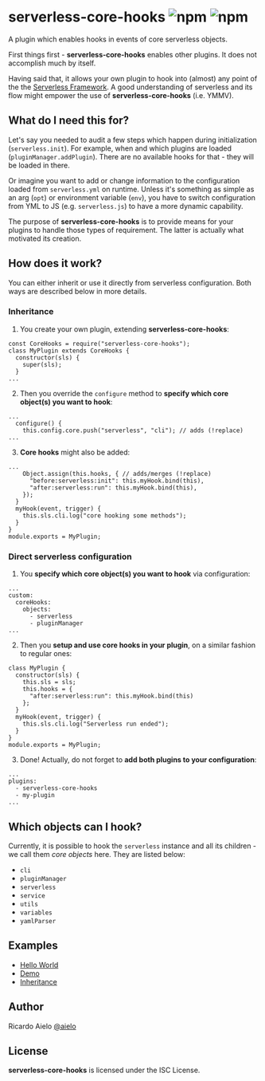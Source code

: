 # serverless-core-hooks ![npm](https://img.shields.io/npm/v/serverless-core-hooks) ![npm](https://img.shields.io/npm/l/serverless-core-hooks)


A plugin which enables hooks in events of core serverless objects.

First things first - **serverless-core-hooks** enables other plugins.
It does not accomplish much by itself.

Having said that, it allows your own plugin to hook into (almost) any point of the the [Serverless Framework](http://www.serverless.com). A good understanding of serverless and its flow might empower the use of **serverless-core-hooks** (i.e. YMMV).

## What do I need this for?
Let's say you needed to audit a few steps which happen during initialization (`serverless.init`). For example, when and which plugins are loaded (`pluginManager.addPlugin`). There are no available hooks for that - they will be loaded in there.

Or imagine you want to add or change information to the configuration loaded from `serverless.yml` on runtime. Unless it's something as simple as an arg (`opt`) or environment variable (`env`), you have to switch configuration from YML to JS (e.g. `serverless.js`) to have a more dynamic capability.

The purpose of **serverless-core-hooks** is to provide means for your plugins to handle those types of requirement. The latter is actually what motivated its creation.

## How does it work?
You can either inherit or use it directly from serverless configuration. Both ways are described below in more details.

### Inheritance
1. You create your own plugin, extending **serverless-core-hooks**:
```
const CoreHooks = require("serverless-core-hooks");
class MyPlugin extends CoreHooks {
  constructor(sls) {
    super(sls);
  }
...
```
2. Then you override the `configure` method to **specify which core object(s) you want to hook**:
```
...
  configure() {
    this.config.core.push("serverless", "cli"); // adds (!replace)
...
```
3. **Core hooks** might also be added:
```
...    
    Object.assign(this.hooks, { // adds/merges (!replace)
      "before:serverless:init": this.myHook.bind(this),
      "after:serverless:run": this.myHook.bind(this),
    });
  }
  myHook(event, trigger) {
    this.sls.cli.log("core hooking some methods");
  }
}
module.exports = MyPlugin;
```

### Direct serverless configuration
1. You **specify which core object(s) you want to hook** via configuration:
```
...
custom:
  coreHooks:
    objects:
      - serverless
      - pluginManager
...
```
2. Then you **setup and use core hooks in your plugin**, on a similar fashion to regular ones:
```
class MyPlugin {
  constructor(sls) {
    this.sls = sls;
    this.hooks = {
      "after:serverless:run": this.myHook.bind(this)
    };
  }
  myHook(event, trigger) {
    this.sls.cli.log("Serverless run ended");
  }
}
module.exports = MyPlugin;
```
3. Done! Actually, do not forget to **add both plugins to your configuration**:
```
...
plugins:
  - serverless-core-hooks
  - my-plugin
...
```

## Which objects can I hook?
Currently, it is possible to hook the `serverless` instance and all its children - we call them *core objects* here. They are listed below:
- `cli`
- `pluginManager`
- `serverless`
- `service`
- `utils`
- `variables`
- `yamlParser`

## Examples
- [Hello World](https://github.com/aielo/serverless-core-hooks/tree/master/examples/helloworld)
- [Demo](https://github.com/aielo/serverless-core-hooks/tree/master/examples/demo)
- [Inheritance](https://github.com/aielo/serverless-core-hooks/tree/master/examples/inheritance)

## Author
Ricardo Aielo [@aielo](https://github.com/aielo/)

## License
**serverless-core-hooks** is licensed under the ISC License.